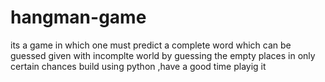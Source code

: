 # hangman-game
its a game in which one must predict a complete word which can be guessed given with incomplte world 
by guessing the empty places in only certain chances build using python ,have a good time playig it
